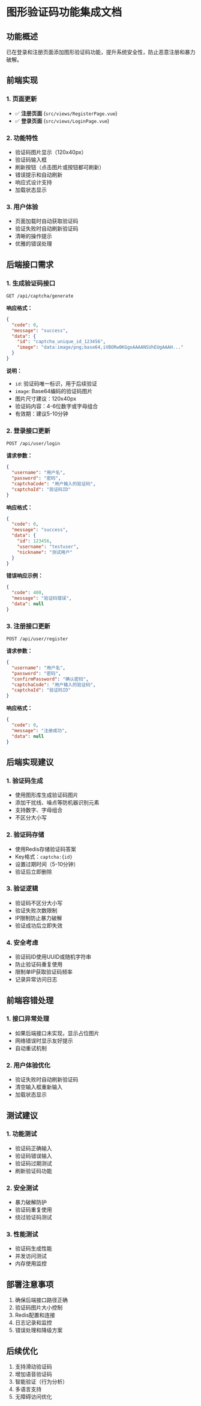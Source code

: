 # 图形验证码功能集成文档

## 功能概述

已在登录和注册页面添加图形验证码功能，提升系统安全性，防止恶意注册和暴力破解。

## 前端实现

### 1. 页面更新
- ✅ **注册页面** (`src/views/RegisterPage.vue`)
- ✅ **登录页面** (`src/views/LoginPage.vue`)

### 2. 功能特性
- 验证码图片显示（120x40px）
- 验证码输入框
- 刷新按钮（点击图片或按钮都可刷新）
- 错误提示和自动刷新
- 响应式设计支持
- 加载状态显示

### 3. 用户体验
- 页面加载时自动获取验证码
- 验证失败时自动刷新验证码
- 清晰的操作提示
- 优雅的错误处理

## 后端接口需求

### 1. 生成验证码接口

```http
GET /api/captcha/generate
```

**响应格式：**
```json
{
  "code": 0,
  "message": "success",
  "data": {
    "id": "captcha_unique_id_123456",
    "image": "data:image/png;base64,iVBORw0KGgoAAAANSUhEUgAAAH..."
  }
}
```

**说明：**
- `id`: 验证码唯一标识，用于后续验证
- `image`: Base64编码的验证码图片
- 图片尺寸建议：120x40px
- 验证码内容：4-6位数字或字母组合
- 有效期：建议5-10分钟

### 2. 登录接口更新

```http
POST /api/user/login
```

**请求参数：**
```json
{
  "username": "用户名",
  "password": "密码",
  "captchaCode": "用户输入的验证码",
  "captchaId": "验证码ID"
}
```

**响应格式：**
```json
{
  "code": 0,
  "message": "success",
  "data": {
    "id": 123456,
    "username": "testuser",
    "nickname": "测试用户"
  }
}
```

**错误响应示例：**
```json
{
  "code": 400,
  "message": "验证码错误",
  "data": null
}
```

### 3. 注册接口更新

```http
POST /api/user/register
```

**请求参数：**
```json
{
  "username": "用户名",
  "password": "密码",
  "confirmPassword": "确认密码",
  "captchaCode": "用户输入的验证码",
  "captchaId": "验证码ID"
}
```

**响应格式：**
```json
{
  "code": 0,
  "message": "注册成功",
  "data": null
}
```

## 后端实现建议

### 1. 验证码生成
- 使用图形库生成验证码图片
- 添加干扰线、噪点等防机器识别元素
- 支持数字、字母组合
- 不区分大小写

### 2. 验证码存储
- 使用Redis存储验证码答案
- Key格式：`captcha:{id}`
- 设置过期时间（5-10分钟）
- 验证后立即删除

### 3. 验证逻辑
- 验证码不区分大小写
- 验证失败次数限制
- IP限制防止暴力破解
- 验证成功后立即失效

### 4. 安全考虑
- 验证码ID使用UUID或随机字符串
- 防止验证码重复使用
- 限制单IP获取验证码频率
- 记录异常访问日志

## 前端容错处理

### 1. 接口异常处理
- 如果后端接口未实现，显示占位图片
- 网络错误时显示友好提示
- 自动重试机制

### 2. 用户体验优化
- 验证失败时自动刷新验证码
- 清空输入框重新输入
- 加载状态显示

## 测试建议

### 1. 功能测试
- 验证码正确输入
- 验证码错误输入
- 验证码过期测试
- 刷新验证码功能

### 2. 安全测试
- 暴力破解防护
- 验证码重复使用
- 绕过验证码测试

### 3. 性能测试
- 验证码生成性能
- 并发访问测试
- 内存使用监控

## 部署注意事项

1. 确保后端接口路径正确
2. 验证码图片大小控制
3. Redis配置和连接
4. 日志记录和监控
5. 错误处理和降级方案

## 后续优化

1. 支持滑动验证码
2. 增加语音验证码
3. 智能验证（行为分析）
4. 多语言支持
5. 无障碍访问优化 